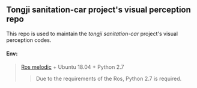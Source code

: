 ## Tongji sanitation-car project's visual perception repo

This repo is used to maintain the *tongji sanitation-car* project's visual perception  codes.

#### Env:

> [Ros melodic](http://wiki.ros.org/melodic/Installation/Ubuntu) + Ubuntu 18.04 + Python 2.7
>
> > Due to the requirements of the Ros, Python 2.7 is required.
